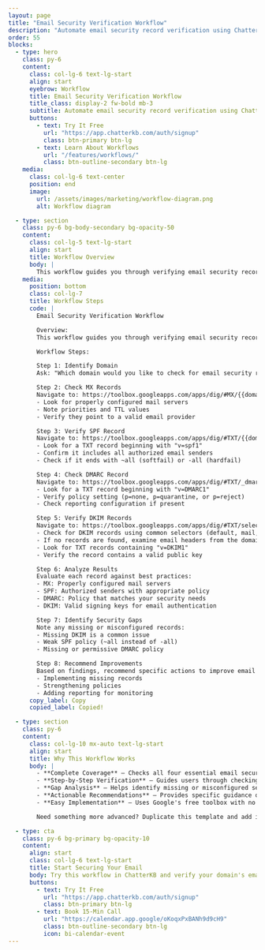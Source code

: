 ```yaml
---
layout: page
title: "Email Security Verification Workflow"
description: "Automate email security record verification using ChatterKB."
order: 55
blocks:
  - type: hero
    class: py-6
    content:
      class: col-lg-6 text-lg-start
      align: start
      eyebrow: Workflow
      title: Email Security Verification Workflow
      title_class: display-2 fw-bold mb-3
      subtitle: Automate email security record verification using ChatterKB.
      buttons:
        - text: Try It Free
          url: "https://app.chatterkb.com/auth/signup"
          class: btn-primary btn-lg
        - text: Learn About Workflows
          url: "/features/workflows/"
          class: btn-outline-secondary btn-lg
    media:
      class: col-lg-6 text-center
      position: end
      image:
        url: /assets/images/marketing/workflow-diagram.png
        alt: Workflow diagram

  - type: section
    class: py-6 bg-body-secondary bg-opacity-50
    content:
      class: col-lg-5 text-lg-start
      align: start
      title: Workflow Overview
      body: |
        This workflow guides you through verifying email security records for a domain using Google's DNS toolbox. Follow each step to ensure your domain's email security is properly configured.
    media:
      position: bottom
      class: col-lg-7
      title: Workflow Steps
      code: |
        Email Security Verification Workflow

        Overview:
        This workflow guides you through verifying email security records for a domain using Google's DNS toolbox. Follow each step to ensure your domain's email security is properly configured.

        Workflow Steps:

        Step 1: Identify Domain
        Ask: "Which domain would you like to check for email security records? (e.g., example.com)"

        Step 2: Check MX Records
        Navigate to: https://toolbox.googleapps.com/apps/dig/#MX/{{domain}}
        - Look for properly configured mail servers
        - Note priorities and TTL values
        - Verify they point to a valid email provider

        Step 3: Verify SPF Record
        Navigate to: https://toolbox.googleapps.com/apps/dig/#TXT/{{domain}}
        - Look for a TXT record beginning with "v=spf1"
        - Confirm it includes all authorized email senders
        - Check if it ends with ~all (softfail) or -all (hardfail)

        Step 4: Check DMARC Record
        Navigate to: https://toolbox.googleapps.com/apps/dig/#TXT/_dmarc.{{domain}}
        - Look for a TXT record beginning with "v=DMARC1"
        - Verify policy setting (p=none, p=quarantine, or p=reject)
        - Check reporting configuration if present

        Step 5: Verify DKIM Records
        Navigate to: https://toolbox.googleapps.com/apps/dig/#TXT/selector._domainkey.{{domain}}
        - Check for DKIM records using common selectors (default, mail, k1)
        - If no records are found, examine email headers from the domain to identify the actual selector
        - Look for TXT records containing "v=DKIM1"
        - Verify the record contains a valid public key

        Step 6: Analyze Results
        Evaluate each record against best practices:
        - MX: Properly configured mail servers
        - SPF: Authorized senders with appropriate policy
        - DMARC: Policy that matches your security needs
        - DKIM: Valid signing keys for email authentication

        Step 7: Identify Security Gaps
        Note any missing or misconfigured records:
        - Missing DKIM is a common issue
        - Weak SPF policy (~all instead of -all)
        - Missing or permissive DMARC policy

        Step 8: Recommend Improvements
        Based on findings, recommend specific actions to improve email security, such as:
        - Implementing missing records
        - Strengthening policies
        - Adding reporting for monitoring
      copy_label: Copy
      copied_label: Copied!

  - type: section
    class: py-6
    content:
      class: col-lg-10 mx-auto text-lg-start
      align: start
      title: Why This Workflow Works
      body: |
        - **Complete Coverage** — Checks all four essential email security records: MX, SPF, DMARC, and DKIM
        - **Step-by-Step Verification** — Guides users through checking each record in a logical sequence
        - **Gap Analysis** — Helps identify missing or misconfigured security elements
        - **Actionable Recommendations** — Provides specific guidance on how to strengthen email security
        - **Easy Implementation** — Uses Google's free toolbox with no specialized knowledge required

        Need something more advanced? Duplicate this template and add integration with email security scoring tools, or expand verification to include BIMI records and other advanced email authentication mechanisms.

  - type: cta
    class: py-6 bg-primary bg-opacity-10
    content:
      align: start
      class: col-lg-6 text-lg-start
      title: Start Securing Your Email
      body: Try this workflow in ChatterKB and verify your domain's email security.
      buttons:
        - text: Try It Free
          url: "https://app.chatterkb.com/auth/signup"
          class: btn-primary btn-lg
        - text: Book 15-Min Call
          url: "https://calendar.app.google/oKoqxPxBANh9d9cH9"
          class: btn-outline-secondary btn-lg
          icon: bi-calendar-event
---
```

